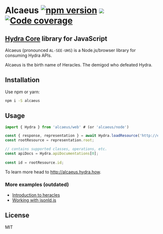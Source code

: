 # Alcaeus [![npm version](https://badge.fury.io/js/alcaeus.svg)](https://badge.fury.io/js/alcaeus) ![](https://github.com/wikibus/Alcaeus/workflows/Test/badge.svg) [![Code coverage](https://codecov.io/gh/wikibus/alcaeus/branch/master/graph/badge.svg)](https://codecov.io/gh/wikibus/alcaeus)


## [Hydra Core](http://www.hydra-cg.com/spec/latest/core/) library for JavaScript

Alcaeus (pronounced <code>AL-SEE-UHS</code>) is a Node.js/browser library for consuming Hydra APIs.

Alcaeus is the birth name of Heracles. The demigod who defeated Hydra.

## Installation

Use npm or yarn:

``` bash
npm i -S alcaeus
```

## Usage

``` js
import { Hydra } from 'alcaeus/web' # (or 'alcaeus/node')

const { response, representation } = await Hydra.loadResource('http://example.com/resource');
const rootResource = representation.root;

// contains supported classes, operations, etc.
const apiDocs = Hydra.apiDocumentations[0];
    
const id = rootResource.id; 
```

To learn more head to http://alcaeus.hydra.how.

### More examples (outdated)

* [Introduction to heracles](http://t-code.pl/blog/2016/04/introducing-heracles/)
* [Working with jsonld.js](http://t-code.pl/blog/2016/04/heracles-compacting-resources/)

## License

MIT

[p1]: https://github.com/github/fetch
[p3]: https://developer.mozilla.org/pl/docs/Web/JavaScript/Reference/Global_Objects/WeakMap
